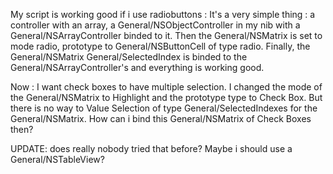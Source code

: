 
My script is working good if i use radiobuttons :
It's a very simple thing : a controller with an array, a General/NSObjectController in my nib with a General/NSArrayController binded to it.
Then the General/NSMatrix is set to mode radio, prototype to General/NSButtonCell of type radio. Finally, the General/NSMatrix General/SelectedIndex is binded to the General/NSArrayController's and everything is working good.

Now : 
I want check boxes to have multiple selection. I changed the mode of the General/NSMatrix to Highlight and the prototype type to Check Box.
But there is no way to Value Selection of type General/SelectedIndexes for the General/NSMatrix. How can i bind this General/NSMatrix of Check Boxes then?

UPDATE: does really nobody tried that before? Maybe i should use a General/NSTableView?